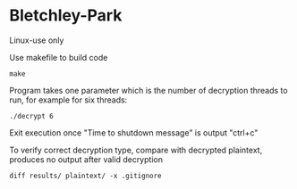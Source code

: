 # Bletchley-Park

Linux-use only

Use makefile to build code
```
make
```

Program takes one parameter which is the number of decryption
threads to run, for example for six threads:
```
./decrypt 6
```
Exit execution once "Time to shutdown message" is output
"ctrl+c"

To verify correct decryption type, compare with decrypted
plaintext, produces no output after valid decryption
```
diff results/ plaintext/ -x .gitignore
```
